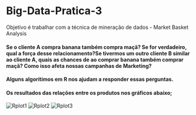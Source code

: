 # Big-Data-Pratica-3
Objetivo é trabalhar com a técnica de mineração de dados - Market Basket Analysis 

#### Se o cliente A compra banana também compra maçã? Se for verdadeiro, qual a força desse relacionamento?Se tivermos um outro cliente B similar ao cliente A, quais as chances de ao comprar banana também comprar maçã? Como isso afeta nossas campanhas de Marketing? 
#### Alguns algoritimos em R nos ajudam a responder essas perguntas.
#### Os resultados das relações entre os produtos nos gráficos abaixo;
![Rplot1](https://user-images.githubusercontent.com/66141064/212783353-b7426c82-df38-4214-a8b7-9df0d13f608d.png)
![Rplot2](https://user-images.githubusercontent.com/66141064/212783359-e3aa5738-9743-4182-baf9-b761889104cc.png)
![Rplot3](https://user-images.githubusercontent.com/66141064/212783365-745fa5ee-ad33-4eac-8394-a05972134803.png)
